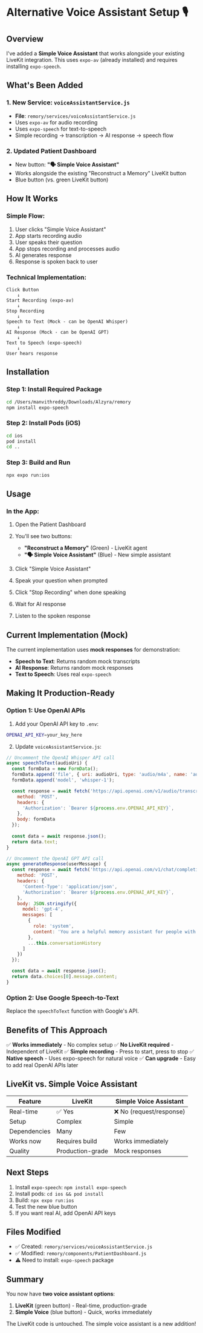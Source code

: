 # Alternative Voice Assistant Setup 🎙️

## Overview

I've added a **Simple Voice Assistant** that works alongside your existing LiveKit integration. This uses `expo-av` (already installed) and requires installing `expo-speech`.

## What's Been Added

### 1. New Service: `voiceAssistantService.js`
- **File**: `remory/services/voiceAssistantService.js`
- Uses `expo-av` for audio recording
- Uses `expo-speech` for text-to-speech
- Simple recording → transcription → AI response → speech flow

### 2. Updated Patient Dashboard
- New button: **"🗣️ Simple Voice Assistant"**
- Works alongside the existing "Reconstruct a Memory" LiveKit button
- Blue button (vs. green LiveKit button)

## How It Works

### Simple Flow:
1. User clicks "Simple Voice Assistant"
2. App starts recording audio
3. User speaks their question
4. App stops recording and processes audio
5. AI generates response
6. Response is spoken back to user

### Technical Implementation:
```
Click Button
    ↓
Start Recording (expo-av)
    ↓
Stop Recording
    ↓
Speech to Text (Mock - can be OpenAI Whisper)
    ↓
AI Response (Mock - can be OpenAI GPT)
    ↓
Text to Speech (expo-speech)
    ↓
User hears response
```

## Installation

### Step 1: Install Required Package

```bash
cd /Users/manvithreddy/Downloads/Alzyra/remory
npm install expo-speech
```

### Step 2: Install Pods (iOS)

```bash
cd ios
pod install
cd ..
```

### Step 3: Build and Run

```bash
npx expo run:ios
```

## Usage

### In the App:

1. Open the Patient Dashboard
2. You'll see two buttons:
   - **"Reconstruct a Memory"** (Green) - LiveKit agent
   - **"🗣️ Simple Voice Assistant"** (Blue) - New simple assistant

3. Click "Simple Voice Assistant"
4. Speak your question when prompted
5. Click "Stop Recording" when done speaking
6. Wait for AI response
7. Listen to the spoken response

## Current Implementation (Mock)

The current implementation uses **mock responses** for demonstration:

- **Speech to Text**: Returns random mock transcripts
- **AI Response**: Returns random mock responses
- **Text to Speech**: Uses real `expo-speech`

## Making It Production-Ready

### Option 1: Use OpenAI APIs

1. Add your OpenAI API key to `.env`:
```bash
OPENAI_API_KEY=your_key_here
```

2. Update `voiceAssistantService.js`:

```javascript
// Uncomment the OpenAI Whisper API call
async speechToText(audioUri) {
  const formData = new FormData();
  formData.append('file', { uri: audioUri, type: 'audio/m4a', name: 'audio.m4a' });
  formData.append('model', 'whisper-1');

  const response = await fetch('https://api.openai.com/v1/audio/transcriptions', {
    method: 'POST',
    headers: {
      'Authorization': `Bearer ${process.env.OPENAI_API_KEY}`,
    },
    body: formData
  });
  
  const data = await response.json();
  return data.text;
}

// Uncomment the OpenAI GPT API call
async generateResponse(userMessage) {
  const response = await fetch('https://api.openai.com/v1/chat/completions', {
    method: 'POST',
    headers: {
      'Content-Type': 'application/json',
      'Authorization': `Bearer ${process.env.OPENAI_API_KEY}`,
    },
    body: JSON.stringify({
      model: 'gpt-4',
      messages: [
        { 
          role: 'system', 
          content: 'You are a helpful memory assistant for people with memory loss. Be empathetic, patient, and encouraging.' 
        },
        ...this.conversationHistory
      ]
    })
  });

  const data = await response.json();
  return data.choices[0].message.content;
}
```

### Option 2: Use Google Speech-to-Text

Replace the `speechToText` function with Google's API.

## Benefits of This Approach

✅ **Works immediately** - No complex setup
✅ **No LiveKit required** - Independent of LiveKit
✅ **Simple recording** - Press to start, press to stop
✅ **Native speech** - Uses expo-speech for natural voice
✅ **Can upgrade** - Easy to add real OpenAI APIs later

## LiveKit vs. Simple Voice Assistant

| Feature | LiveKit | Simple Voice Assistant |
|---------|---------|------------------------|
| Real-time | ✅ Yes | ❌ No (request/response) |
| Setup | Complex | Simple |
| Dependencies | Many | Few |
| Works now | Requires build | Works immediately |
| Quality | Production-grade | Mock responses |

## Next Steps

1. Install `expo-speech`: `npm install expo-speech`
2. Install pods: `cd ios && pod install`
3. Build: `npx expo run:ios`
4. Test the new blue button
5. If you want real AI, add OpenAI API keys

## Files Modified

- ✅ Created: `remory/services/voiceAssistantService.js`
- ✅ Modified: `remory/components/PatientDashboard.js`
- ⚠️  Need to install: `expo-speech` package

## Summary

You now have **two voice assistant options**:
1. **LiveKit** (green button) - Real-time, production-grade
2. **Simple Voice** (blue button) - Quick, works immediately

The LiveKit code is untouched. The simple voice assistant is a new addition!
